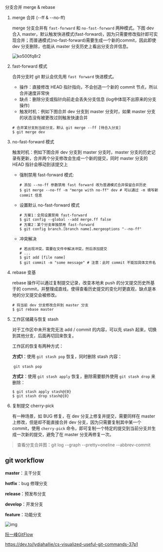 



分支合并 merge & rebase



1. merge 合并 (--ff & --no-ff)

   merge 分支合并有 `fast-forward` 和 `no-fast-forward` 两种模式。下图 dev 合入 master，默认触发快进模式(fast-forward)，因为只需要修改指针即可实现合并；而普通模式(no-fast-forward)需要生成一个新的commit，因此即使 dev 分支删除，也能从 master 分支历史上看出分支合并信息。

   ![ko500fq8r2](/Users/zhijing.zhang/go/src/ducksoso/notes/statics/images/ko500fq8r2.png)

2. fast-forward 模式

   合并分支时 git 默认会优先用 `fast forward` 快进模式。

   * 操作：直接修改 HEAD 指针指向，不会创造一个新的 commit 节点，所以合并速度非常快
   * 缺点：删除分支或指针向前走会丢失分支信息 (log中体现不出原来的分支操作)
   * 触发时机：例如下图合并 dev 分支到 master 分支时，如果 master 分支的状态没有被更改过则触发快速合并

   ```
   # 合并某分支到当前分支，默认 git merge --ff [待合入分支]
   $ git merge dev
   ```

   

3. no-fast-forward 模式

   触发时机：例如下图合并 dev 分支到 master 分支时，master 分支的历史记录有更新，合并两个分支修改会生成一个新的提交，同时 master 分支的 HEAD 指针会移动到该提交上

   * 强制禁用 fast-forward 模式:

     ```
     # 添加 --no-ff 参数禁用 fast forward 改为普通模式合并保留合并历史
     $ git merge --no-ff -m "merge with no-ff" dev # 可以通过 -m 填写新 commit 信息
     ```

     

   - 设置默认 no-fast-forward 模式

     ```
     # 方案1：全局设置禁用 fast-forward
     $ git config --global --add merge.ff false
     # 方案2：某个分支单独禁用 fast-forward
     $ git config branch.[branch name].mergeoptions "--no-ff"
     ```

   - 冲突解决

     ```
     # 若出现冲突，需要在文件中解决冲突，然后添加提交
     # ...
     $ git add [file name]
     $ git commit -m "some message" # 注意：此时 commit 不能加具体文件名
     ```

   

   

   

4. rebase 变基

   rebase 操作可以通过复制提交记录，改变本地未 push 的分叉提交历史所基于的 commit，并整理成直线，使得查看历史提交的变化时更直观，缺点是本地的分叉提交会被修改。

   ```
   # 将当前 dev 分支修改合并到 master 分支
   $ git rebase master
   ```

   

5. 工作区储藏与恢复 stash 

   对于工作区中未开发完无法 add / commit 的内容，可以先 stash 起来，切换到其他分支，后面再切回来恢复。

   工作区的恢复有两种方式：

   **方式1**：使用 `git stash pop` 恢复，同时删除 stash 内容：

   ​	`git stash pop`

   **方式2**：使用 `git stash apply` 恢复，删除需要额外使用 `git stash drop` 来删除：

   ```
   $ git stash apply stash@{0}
   $ git stash drop stash@{0}
   ```

   

6. 复制提交 cherry-pick

   有一种场景，如 BUG 修复，在 dev 分支上修复并提交，需要同样在 master 上修改，但是却不能直接合并 dev 分支，因为只需要复制其中某一个 commit，使用 `cherry-pick` 命令，即可复制一个特定的提交到当前分支并生成一次新的提交，避免了在 master 分支再修复一次。

   

> 查看分支合并图：git log --graph --pretty=oneline --abbrev-commit



## git workflow



**master**：主干分支

**hotfix**：bug 修理分支

**release**：预发布分支

**develop**：开发分支

**feature**：功能分支



![img](https://ask.qcloudimg.com/http-save/1065788/jdl2cwdrdk.png?imageView2/2/w/1620)





[阮一峰GitFlow](https://www.ruanyifeng.com/blog/2012/07/git.html)

https://dev.to/lydiahallie/cs-visualized-useful-git-commands-37p1

